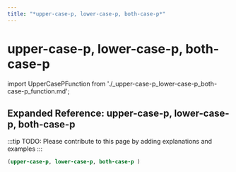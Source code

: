 ```yaml
---
title: "*upper-case-p, lower-case-p, both-case-p*"
---
```


# upper-case-p, lower-case-p, both-case-p

import UpperCasePFunction from './_upper-case-p_lower-case-p_both-case-p_function.md';

<UpperCasePFunction />

## Expanded Reference: upper-case-p, lower-case-p, both-case-p

:::tip
TODO: Please contribute to this page by adding explanations and examples
:::

```lisp
(upper-case-p, lower-case-p, both-case-p )
```
